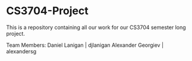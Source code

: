 # CS3704-Project
This is a repository containing all our work for our CS3704 semester long project.

Team Members:
Daniel Lanigan | djlanigan
Alexander Georgiev | alexandersg
